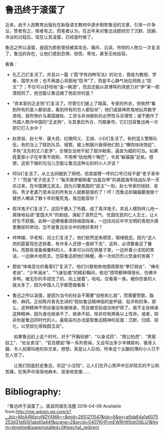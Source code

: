 # 鲁迅终于滚蛋了
近来，由于人民教育出版社在新版语文教材中逐步剔除鲁迅的文章，引来一片争议，赞者有之，阻者有之。而笔者认为，在近年来对鲁迅话题经历了沉默、回避、冷淡的过程后，现在让其滚蛋，已经是时候了。

鲁迅之所以滚蛋，是因为那些曾经被其攻击、痛斥、讥讽、怜悯的人物又一次复活了，鲁迅的存在，让他们感到恐惧、惊慌、卑怯，甚至无地自容。

看看：

* 孔乙己们复活了。并且以一篇《‘茴’字有四种写法》的论文，晋级为教授、学者、国学大师；也不再提心吊胆地“窃书”了，而是平心静气地在网络上“窃文”了；不仅可以舒坦地“温一碗洒”，而且还能以其博导的诱惑力对“伊”来一把潜规则了，他岂能让鲁迅揭了他前世的底？

* “资本家的乏走狗”们复活了。尽管它们披上了精英、专家的外衣，但依然“看到所有的富人都驯良，看到所有的穷人都狂吠”，他们或装神弄鬼地玩弄数字游戏，鼓吹物价与美国接轨、工资与非洲接轨的必然性与合理性；或干脆作了外国人欺诈中国的“乏走狗”，与其里应外合、巧取豪夺。它们岂容鲁迅再一次把它打入水中？

* 赵贵翁、赵七爷、康大叔、红眼阿义、王胡、小D们复活了。有的混入警察队伍，有的当上了联防队员、城管。披上制服兴奋得他们脸上“横肉块块饱绽”，手执“无形的丈八蛇矛”，合理合法地干起了敲诈勒索，逼良为娼的勾当。如果姓夏那小子在牢里不规矩，不用再“给他两个嘴巴”，令其“躲猫猫”足矣。想想，这些下做的勾当儿怎能让鲁迅这种尖刻的小人评说？

* 阿Q们复活了。从土古祠搬到了网吧，但其振臂一呼的口号已经不是“老子革命了！”而是“老子民主了！”每天做梦都盼着“白盔白甲”的美国海军陆战队早一天杀过来，在中国建立民主。因为只要美国的“民主”一到，赵七爷家的钱财、吴妈、秀才老婆乃至未庄的所有女人就都是我的了！哼！而鲁迅却偏偏要我做个被世人嘲讽了数十年的冤死鬼，我岂能容你？

* 假洋鬼子们复活了。这回干脆入了外籍，成了真洋鬼子。并且人模狗样儿地一窝锋地钻进“爱国大片”的剧组，演起了凛然正气、忧国忧民的仁人志士，让人好生不舒服。此种一边哽咽着颂扬祖国母亲，一边往向征中华文明的青铜大鼎里撒尿的举动，岂不是鲁迅杂文中的绝好素材？

* 祥林嫂、华老栓、闰土们复活了。他们依然逆来顺受，情绪稳定。因为“这人肉的筵宴现在还排着，有许多人还想一直排下去”，这样，必须要备足了餐料。而那些准备做餐料的人，本来可以闷在铁屋子里，一边听着小沈阳的笑话，一边麻木地死去，岂容鲁迅把他们唤醒，再一次经历烈火焚身的苦痛？

* 那些“体格茁壮的看客们”复活了。他们兴致勃勃地围观那些“拳打弱女”、“棒杀老翁”、“少年溺水”、“飞身坠楼”的精彩瞬间，依旧“颈项都伸得很长，仿佛许多鸭，被无形的手捏住了的，向上提着”。哈哈，仅看客一类，被你伤害的人就太多了，因为中国人几乎都愿做看客！

* 鲁迅之所以滚蛋，是因为当今的社会不需要“投枪和匕首”，而需要赞歌、脂粉、麻药。正如陈丹青先生讲的“假如鲁迅精神指的是怀疑、批评和抗争，那么，这种精神不但丝毫没有被继承，而且被空前成功地铲除了。我不主张继承这种精神，因为谁也继承不了、继承不起，除非你有两条以上性命，或者，除非你是鲁迅同时代的人。最稳妥的办法是取鲁迅精神的反面：沉默、归顺、奴化，以至奴化得珠圆玉润”。

　　如果鲁迅赶上这个时代，对于“开胸验肺”、“以身试药”、“周公拍虎”、“黑窑奴工”、“处女卖淫”、“官员嫖幼”等一系列奇闻，又会写出多少辛辣犀利、锥骨入髓、令人拍案叫绝的杂文来，想想，真是让人后怕，所幸这个尖酸刻薄的小人已不在人世了。

　　让我们彻底赶走鲁迅，欢迎“小沈阳”，让人们在开心笑声中忘却现实的不公和苦痛，在笑声中渐渐地麻木、渐渐地变傻......

# Bibliography:

『鲁迅终于滚蛋了』，唐县同城生活圈 2016-04-06
Available from:http://mp.weixin.qq.com/s?__biz=MzA4MzcyNDY4MA==&mid=2651211547&idx=6&sn=a6da64a1a6075253d31e6001abd0a44f&scene=2&srcid=0407KHFrmEWRHtf0qtOi6LU1&from=timeline&isappinstalled=0#wechat_redirect
